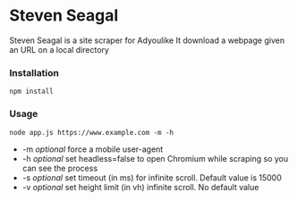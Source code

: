 # Steven Seagal

Steven Seagal is a site scraper for Adyoulike
It download a webpage given an URL on a local directory


### Installation
```shell
npm install
```

### Usage

```shell
node app.js https://www.example.com -m -h
```

- -m *optional* force a mobile user-agent
- -h *optional* set headless=false to open Chromium while scraping so you can see the process
- -s *optional* set timeout (in ms) for infinite scroll. Default value is 15000
- -v *optional* set height limit (in vh) infinite scroll. No default value
